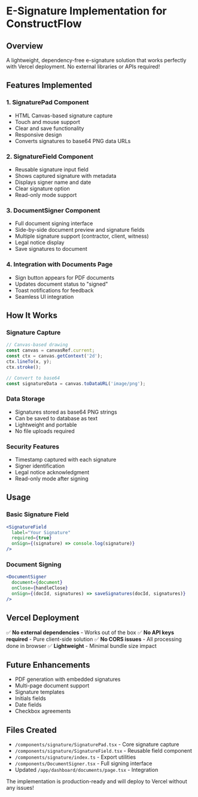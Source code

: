 # E-Signature Implementation for ConstructFlow

## Overview
A lightweight, dependency-free e-signature solution that works perfectly with Vercel deployment. No external libraries or APIs required!

## Features Implemented

### 1. **SignaturePad Component**
- HTML Canvas-based signature capture
- Touch and mouse support
- Clear and save functionality
- Responsive design
- Converts signatures to base64 PNG data URLs

### 2. **SignatureField Component**
- Reusable signature input field
- Shows captured signature with metadata
- Displays signer name and date
- Clear signature option
- Read-only mode support

### 3. **DocumentSigner Component**
- Full document signing interface
- Side-by-side document preview and signature fields
- Multiple signature support (contractor, client, witness)
- Legal notice display
- Save signatures to document

### 4. **Integration with Documents Page**
- Sign button appears for PDF documents
- Updates document status to "signed"
- Toast notifications for feedback
- Seamless UI integration

## How It Works

### Signature Capture
```javascript
// Canvas-based drawing
const canvas = canvasRef.current;
const ctx = canvas.getContext('2d');
ctx.lineTo(x, y);
ctx.stroke();

// Convert to base64
const signatureData = canvas.toDataURL('image/png');
```

### Data Storage
- Signatures stored as base64 PNG strings
- Can be saved to database as text
- Lightweight and portable
- No file uploads required

### Security Features
- Timestamp captured with each signature
- Signer identification
- Legal notice acknowledgment
- Read-only mode after signing

## Usage

### Basic Signature Field
```jsx
<SignatureField
  label="Your Signature"
  required={true}
  onSign={(signature) => console.log(signature)}
/>
```

### Document Signing
```jsx
<DocumentSigner
  document={document}
  onClose={handleClose}
  onSign={(docId, signatures) => saveSignatures(docId, signatures)}
/>
```

## Vercel Deployment
✅ **No external dependencies** - Works out of the box
✅ **No API keys required** - Pure client-side solution
✅ **No CORS issues** - All processing done in browser
✅ **Lightweight** - Minimal bundle size impact

## Future Enhancements
- PDF generation with embedded signatures
- Multi-page document support
- Signature templates
- Initials fields
- Date fields
- Checkbox agreements

## Files Created
- `/components/signature/SignaturePad.tsx` - Core signature capture
- `/components/signature/SignatureField.tsx` - Reusable field component
- `/components/signature/index.ts` - Export utilities
- `/components/DocumentSigner.tsx` - Full signing interface
- Updated `/app/dashboard/documents/page.tsx` - Integration

The implementation is production-ready and will deploy to Vercel without any issues!
